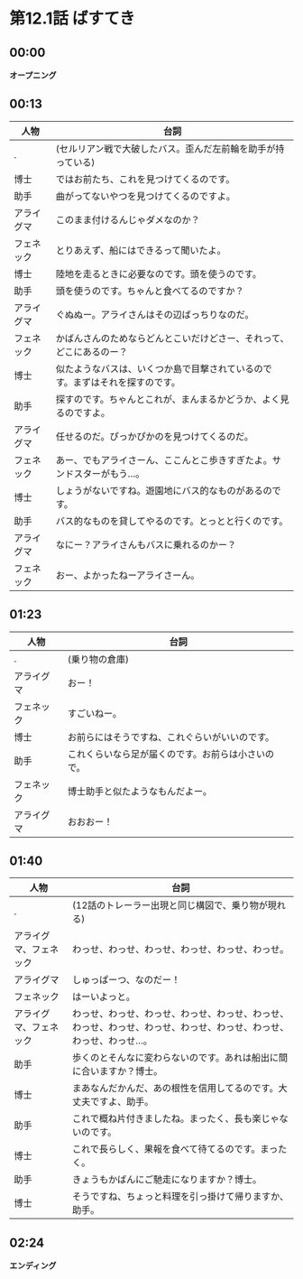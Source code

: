 第12.1話 ばすてき
=================

## 00:00
**オープニング**

## 00:13

  人物   | 台詞
-------- | ------
.|(セルリアン戦で大破したバス。歪んだ左前輪を助手が持っている)
博士|ではお前たち、これを見つけてくるのです。
助手|曲がってないやつを見つけてくるのですよ。
アライグマ|このまま付けるんじゃダメなのか？
フェネック|とりあえず、船にはできるって聞いたよ。
博士|陸地を走るときに必要なのです。頭を使うのです。
助手|頭を使うのです。ちゃんと食べてるのですか？
アライグマ|ぐぬぬー。アライさんはその辺ばっちりなのだ。
フェネック|かばんさんのためならどんとこいだけどさー、それって、どこにあるのー？
博士|似たようなバスは、いくつか島で目撃されているのです。まずはそれを探すのです。
助手|探すのです。ちゃんとこれが、まんまるかどうか、よく見るのですよ。
アライグマ|任せるのだ。ぴっかぴかのを見つけてくるのだ。
フェネック|あー、でもアライさーん、ここんとこ歩きすぎたよ。サンドスターがもう…。
博士|しょうがないですね。遊園地にバス的なものがあるのです。
助手|バス的なものを貸してやるのです。とっとと行くのです。
アライグマ|なにー？アライさんもバスに乗れるのかー？
フェネック|おー、よかったねーアライさーん。

## 01:23

  人物   | 台詞
-------- | ------
.|(乗り物の倉庫)
アライグマ|おー！
フェネック|すごいねー。
博士|お前らにはそうですね、これぐらいがいいのです。
助手|これくらいなら足が届くのです。お前らは小さいので。
フェネック|博士助手と似たようなもんだよー。
アライグマ|おおおー！

## 01:40

  人物   | 台詞
-------- | ------
.|(12話のトレーラー出現と同じ構図で、乗り物が現れる)
アライグマ、フェネック|わっせ、わっせ、わっせ、わっせ、わっせ、わっせ。
アライグマ|しゅっぱーつ、なのだー！
フェネック|はーいよっと。
アライグマ、フェネック|わっせ、わっせ、わっせ、わっせ、わっせ、わっせ、わっせ、わっせ、わっせ、わっせ、わっせ、わっせ、わっせ、わっせ…。
助手|歩くのとそんなに変わらないのです。あれは船出に間に合いますか？博士。
博士|まあなんだかんだ、あの根性を信用してるのです。大丈夫ですよ、助手。
助手|これで概ね片付きましたね。まったく、長も楽じゃないのです。
博士|これで長らしく、果報を食べて待てるのです。まったく。
助手|きょうもかばんにご馳走になりますか？博士。
博士|そうですね、ちょっと料理を引っ掛けて帰りますか、助手。

## 02:24
**エンディング**
